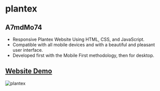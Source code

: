 # plantex

## A7mdMo74

- Responsive Plantex Website Using HTML, CSS, and JavaScript.
- Compatible with all mobile devices and with a beautiful and pleasant user interface.
- Developed first with the Mobile First methodology, then for desktop.

## [Website Demo](https://plantex-a7mdmo74.vercel.app/)

![plantex](https://user-images.githubusercontent.com/68064222/179459160-71c03900-171e-4544-875d-71eaddcb44a4.png)
